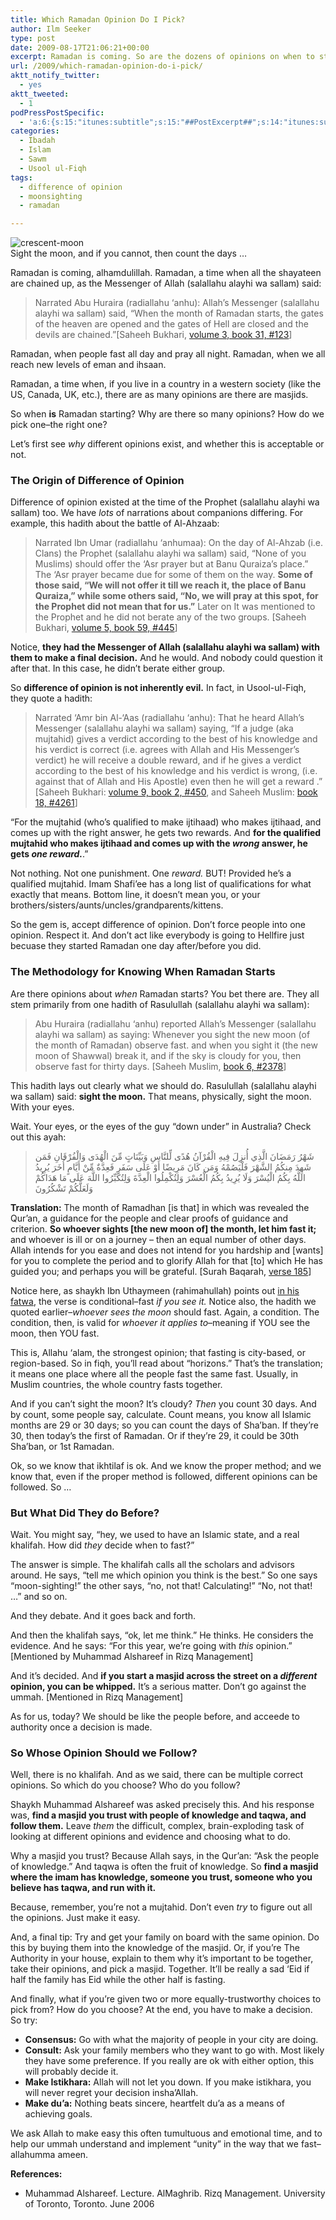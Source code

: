 ```yaml
---
title: Which Ramadan Opinion Do I Pick?
author: Ilm Seeker
type: post
date: 2009-08-17T21:06:21+00:00
excerpt: Ramadan is coming. So are the dozens of opinions on when to start. Which one is right? Which one do you follow? Are multiple opinions even valid? We discuss these issues in this highly-emotional time, and tell you exactly what to do to pass through unscathed.
url: /2009/which-ramadan-opinion-do-i-pick/
aktt_notify_twitter:
  - yes
aktt_tweeted:
  - 1
podPressPostSpecific:
  - 'a:6:{s:15:"itunes:subtitle";s:15:"##PostExcerpt##";s:14:"itunes:summary";s:15:"##PostExcerpt##";s:15:"itunes:keywords";s:17:"##WordPressCats##";s:13:"itunes:author";s:10:"##Global##";s:15:"itunes:explicit";s:2:"No";s:12:"itunes:block";s:2:"No";}'
categories:
  - Ibadah
  - Islam
  - Sawm
  - Usool ul-Fiqh
tags:
  - difference of opinion
  - moonsighting
  - ramadan

---
```

<img src="/wp-content/uploads/crescent-moon.jpg" alt="crescent-moon" title="crescent-moon" class="alignnone size-full wp-image-1303" />

<div class="imageCaption">
  Sight the moon, and if you cannot, then count the days &#8230;
</div>

Ramadan is coming, alhamdulillah. Ramadan, a time when all the shayateen are chained up, as the Messenger of Allah (salallahu alayhi wa sallam) said:

> Narrated Abu Huraira (radiallahu &#8216;anhu): Allah&#8217;s Messenger (salallahu alayhi wa sallam) said, &#8220;When the month of Ramadan starts, the gates of the heaven are opened and the gates of Hell are closed and the devils are chained.&#8221;[Saheeh Bukhari, [volume 3, book 31, #123][1]]

Ramadan, when people fast all day and pray all night. Ramadan, when we all reach new levels of eman and ihsaan.

Ramadan, a time when, if you live in a country in a western society (like the US, Canada, UK, etc.), there are as many opinions are there are masjids.

So when **is** Ramadan starting? Why are there so many opinions? How do we pick one&#8211;the right one?

Let&#8217;s first see _why_ different opinions exist, and whether this is acceptable or not.

### The Origin of Difference of Opinion

Difference of opinion existed at the time of the Prophet (salallahu alayhi wa sallam) too. We have _lots_ of narrations about companions differing. For example, this hadith about the battle of Al-Ahzaab:

> Narrated Ibn Umar (radiallahu &#8216;anhumaa): On the day of Al-Ahzab (i.e. Clans) the Prophet (salallahu alayhi wa sallam) said, &#8220;None of you Muslims) should offer the &#8216;Asr prayer but at Banu Quraiza&#8217;s place.&#8221; The &#8216;Asr prayer became due for some of them on the way. **Some of those said, &#8220;We will not offer it till we reach it, the place of Banu Quraiza,&#8221; while some others said, &#8220;No, we will pray at this spot, for the Prophet did not mean that for us.&#8221;** Later on It was mentioned to the Prophet and he did not berate any of the two groups. [Saheeh Bukhari, [volume 5, book 59, #445][2]]

Notice, **they had the Messenger of Allah (salallahu alayhi wa sallam) with them to make a final decision.** And he would. And nobody could question it after that. In this case, he didn&#8217;t berate either group.

So **difference of opinion is not inherently evil.** In fact, in Usool-ul-Fiqh, they quote a hadith:

> Narrated &#8216;Amr bin Al-&#8216;Aas (radiallahu &#8216;anhu): That he heard Allah&#8217;s Messenger (salallahu alayhi wa sallam) saying, &#8220;If a judge (aka mujtahid) gives a verdict according to the best of his knowledge and his verdict is correct (i.e. agrees with Allah and His Messenger&#8217;s verdict) he will receive a double reward, and if he gives a verdict according to the best of his knowledge and his verdict is wrong, (i.e. against that of Allah and His Apostle) even then he will get a reward .&#8221; [Saheeh Bukhari: [volume 9, book 2, #450][3], and Saheeh Muslim: [book 18, #4261][4]] 

&#8220;For the mujtahid (who&#8217;s qualified to make ijtihaad) who makes ijtihaad, and comes up with the right answer, he gets two rewards. And **for the qualified mujtahid who makes ijtihaad and comes up with the _wrong_ answer, he gets _one reward._**.&#8221;

Not nothing. Not one punishment. One _reward._ BUT! Provided he&#8217;s a qualified mujtahid. Imam Shafi&#8217;ee has a long list of qualifications for what exactly that means. Bottom line, it doesn&#8217;t mean you, or your brothers/sisters/aunts/uncles/grandparents/kittens.

So the gem is, <span class="gem">accept difference of opinion. Don&#8217;t force people into one opinion.</span> Respect it. And don&#8217;t act like everybody is going to Hellfire just becuase they started Ramadan one day after/before you did.

### The Methodology for Knowing When Ramadan Starts

Are there opinions about _when_ Ramadan starts? You bet there are. They all stem primarily from one hadith of Rasulullah (salallahu alayhi wa sallam):

> Abu Huraira (radiallahu &#8216;anhu) reported Allah&#8217;s Messenger (salallahu alayhi wa sallam) as saying: Whenever you sight the new moon (of the month of Ramadan) observe fast. and when you sight it (the new moon of Shawwal) break it, and if the sky is cloudy for you, then observe fast for thirty days. [Saheeh Muslim, [book 6, #2378][5]] 

This hadith lays out clearly what we should do. Rasulullah (salallahu alayhi wa sallam) said: **sight the moon.** That means, physically, sight the moon. With your eyes.

Wait. Your eyes, or the eyes of the guy &#8220;down under&#8221; in Australia? Check out this ayah: 

> شَهْرُ رَمَضَانَ الَّذِي أُنزِلَ فِيهِ الْقُرْآنُ هُدًى لِّلنَّاسِ وَبَيِّنَاتٍ مِّنَ الْهُدَى وَالْفُرْقَانِ فَمَن شَهِدَ مِنكُمُ الشَّهْرَ فَلْيَصُمْهُ وَمَن كَانَ مَرِيضًا أَوْ عَلَى سَفَرٍ فَعِدَّةٌ مِّنْ أَيَّامٍ أُخَرَ يُرِيدُ اللَّهُ بِكُمُ الْيُسْرَ وَلَا يُرِيدُ بِكُمُ الْعُسْرَ وَلِتُكْمِلُوا الْعِدَّةَ وَلِتُكَبِّرُوا اللَّهَ عَلَى مَا هَدَاكُمْ وَلَعَلَّكُمْ تَشْكُرُونَ 

**Translation:** The month of Ramadhan [is that] in which was revealed the Qur&#8217;an, a guidance for the people and clear proofs of guidance and criterion. **So whoever sights [the new moon of] the month, let him fast it;** and whoever is ill or on a journey &#8211; then an equal number of other days. Allah intends for you ease and does not intend for you hardship and [wants] for you to complete the period and to glorify Allah for that [to] which He has guided you; and perhaps you will be grateful. [Surah Baqarah, [verse 185][6]]

Notice here, as shaykh Ibn Uthaymeen (rahimahullah) points out [in his fatwa][7], the verse is conditional&#8211;fast _if you see it._ Notice also, the hadith we quoted earlier&#8211;_whoever sees the moon_ should fast. Again, a condition. The condition, then, is valid for _whoever it applies to_&#8211;meaning if YOU see the moon, then YOU fast.

This is, Allahu &#8216;alam, the strongest opinion; that fasting is city-based, or region-based. So in fiqh, you&#8217;ll read about &#8220;horizons.&#8221; That&#8217;s the translation; it means one place where all the people fast the same fast. Usually, in Muslim countries, the whole country fasts together.

And if you can&#8217;t sight the moon? It&#8217;s cloudy? _Then_ you count 30 days. And by count, some people say, calculate. Count means, you know all Islamic months are 29 or 30 days; so you can count the days of Sha&#8217;ban. If they&#8217;re 30, then today&#8217;s the first of Ramadan. Or if they&#8217;re 29, it could be 30th Sha&#8217;ban, or 1st Ramadan.

Ok, so we know that ikhtilaf is ok. And we know the proper method; and we know that, even if the proper method is followed, different opinions can be followed. So &#8230;

### But What Did They do Before?

Wait. You might say, &#8220;hey, we used to have an Islamic state, and a real khalifah. How did _they_ decide when to fast?&#8221; 

The answer is simple. The khalifah calls all the scholars and advisors around. He says, &#8220;tell me which opinion you think is the best.&#8221; So one says &#8220;moon-sighting!&#8221; the other says, &#8220;no, not that! Calculating!&#8221; &#8220;No, not that! &#8230;&#8221; and so on.

And they debate. And it goes back and forth.

And then the khalifah says, &#8220;ok, let me think.&#8221; He thinks. He considers the evidence. And he says: &#8220;For this year, we&#8217;re going with _this_ opinion.&#8221; [Mentioned by Muhammad Alshareef in Rizq Management]

And it&#8217;s decided. And **if you start a masjid across the street on a _different_ opinion, you can be whipped.** It&#8217;s a serious matter. Don&#8217;t go against the ummah. [Mentioned in Rizq Management]

As for us, today? We should be like the people before, and acceede to authority once a decision is made.

### So Whose Opinion Should we Follow?

Well, there is no khalifah. And as we said, there can be multiple correct opinions. So which do you choose? Who do you follow?

Shaykh Muhammad Alshareef was asked precisely this. And his response was, **find a masjid you trust with people of knowledge and taqwa, and follow them.** Leave _them_ the difficult, complex, brain-exploding task of looking at different opinions and evidence and choosing what to do.

Why a masjid you trust? Because Allah says, in the Qur&#8217;an: &#8220;Ask the people of knowledge.&#8221; And taqwa is often the fruit of knowledge. So **find a masjid where the imam has knowledge, someone you trust, someone who you believe has taqwa, and run with it.**

Because, remember, you&#8217;re not a mujtahid. Don&#8217;t even _try_ to figure out all the opinions. Just make it easy.

And, a final tip: <span class="gem">Try and get your family on board with the same opinion.</span> Do this by buying them into the knowledge of the masjid. Or, if you&#8217;re The Authority in your house, explain to them why it&#8217;s important to be together, take their opinions, and pick a masjid. Together. It&#8217;ll be really a sad &#8216;Eid if half the family has Eid while the other half is fasting.

And finally, what if you&#8217;re given two or more equally-trustworthy choices to pick from? How do you choose? At the end, you have to make a decision. So try:

  * **Consensus:** Go with what the majority of people in your city are doing.
  * **Consult:** Ask your family members who they want to go with. Most likely they have some preference. If you really are ok with either option, this will probably decide it.
  * **Make Istikhara:** Allah will not let you down. If you make istikhara, you will never regret your decision insha&#8217;Allah.
  * **Make du&#8217;a:** Nothing beats sincere, heartfelt du&#8217;a as a means of achieving goals.

We ask Allah to make easy this often tumultuous and emotional time, and to help our ummah understand and implement &#8220;unity&#8221; in the way that we fast&#8211;allahumma ameen.

**References:**

  * Muhammad Alshareef. Lecture. AlMaghrib. Rizq Management. University of Toronto, Toronto. June 2006

 [1]: http://www.usc.edu/schools/college/crcc/engagement/resources/texts/muslim/hadith/bukhari/031.sbt.html#003.031.123
 [2]: http://www.usc.edu/schools/college/crcc/engagement/resources/texts/muslim/hadith/bukhari/059.sbt.html#005.059.445
 [3]: http://www.usc.edu/schools/college/crcc/engagement/resources/texts/muslim/hadith/bukhari/092.sbt.html#009.092.450
 [4]: http://www.usc.edu/schools/college/crcc/engagement/resources/texts/muslim/hadith/muslim/018.smt.html#018.4261
 [5]: http://www.usc.edu/schools/college/crcc/engagement/resources/texts/muslim/hadith/muslim/006.smt.html#006.2378
 [6]: http://alpha.searchquran.net/quran/2/185
 [7]: http://www.fatwa-online.com/fataawa/muslimminorities/0001009_2.htm